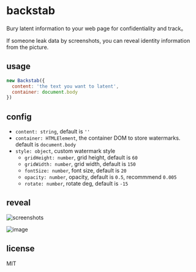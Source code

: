 # backstab

Bury latent information to your web page for confidentiality and track。

If someone leak data by screenshots, you can reveal identity information from the picture.

## usage

```JavaScript
new Backstab({
  content: 'the text you want to latent',
  container: document.body
})
```

## config

- `content: string`, default is `''`
- `container: HTMLElement`, the container DOM to store watermarks. default is `document.body`
- `style: object`, custom watermark style
  - `gridHeight: number`, grid height, default is `60`
  - `gridWidth: number`, grid width, default is `150`
  - `fontSize: number`, font size, default is `20`
  - `opacity: number`, opacity, default is `0.5`, recommmend `0.005`
  - `rotate: number`, rotate deg, default is `-15`

## reveal

![screenshots](https://user-images.githubusercontent.com/6868950/38608796-f0014b6a-3dae-11e8-872a-bc2bea8020ae.png)

![image](https://user-images.githubusercontent.com/6868950/38608862-278d10f0-3daf-11e8-8b2f-ab9fd698dfa1.png)

## license
MIT